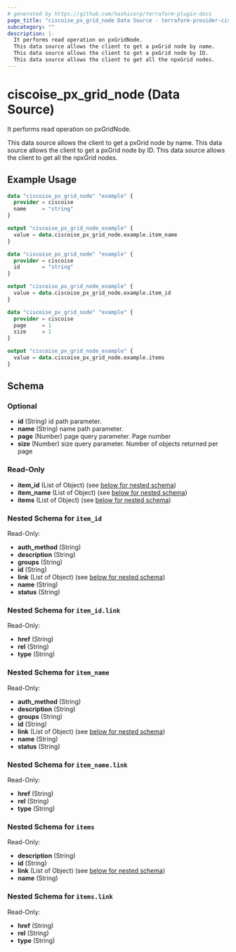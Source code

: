 ```yaml
---
# generated by https://github.com/hashicorp/terraform-plugin-docs
page_title: "ciscoise_px_grid_node Data Source - terraform-provider-ciscoise"
subcategory: ""
description: |-
  It performs read operation on pxGridNode.
  This data source allows the client to get a pxGrid node by name.
  This data source allows the client to get a pxGrid node by ID.
  This data source allows the client to get all the npxGrid nodes.
---
```


# ciscoise_px_grid_node (Data Source)

It performs read operation on pxGridNode.

This data source allows the client to get a pxGrid node by name.
This data source allows the client to get a pxGrid node by ID.
This data source allows the client to get all the npxGrid nodes.

## Example Usage

```terraform
data "ciscoise_px_grid_node" "example" {
  provider = ciscoise
  name     = "string"
}

output "ciscoise_px_grid_node_example" {
  value = data.ciscoise_px_grid_node.example.item_name
}

data "ciscoise_px_grid_node" "example" {
  provider = ciscoise
  id       = "string"
}

output "ciscoise_px_grid_node_example" {
  value = data.ciscoise_px_grid_node.example.item_id
}

data "ciscoise_px_grid_node" "example" {
  provider = ciscoise
  page     = 1
  size     = 1
}

output "ciscoise_px_grid_node_example" {
  value = data.ciscoise_px_grid_node.example.items
}
```

<!-- schema generated by tfplugindocs -->
## Schema

### Optional

- **id** (String) id path parameter.
- **name** (String) name path parameter.
- **page** (Number) page query parameter. Page number
- **size** (Number) size query parameter. Number of objects returned per page

### Read-Only

- **item_id** (List of Object) (see [below for nested schema](#nestedatt--item_id))
- **item_name** (List of Object) (see [below for nested schema](#nestedatt--item_name))
- **items** (List of Object) (see [below for nested schema](#nestedatt--items))

<a id="nestedatt--item_id"></a>
### Nested Schema for `item_id`

Read-Only:

- **auth_method** (String)
- **description** (String)
- **groups** (String)
- **id** (String)
- **link** (List of Object) (see [below for nested schema](#nestedobjatt--item_id--link))
- **name** (String)
- **status** (String)

<a id="nestedobjatt--item_id--link"></a>
### Nested Schema for `item_id.link`

Read-Only:

- **href** (String)
- **rel** (String)
- **type** (String)



<a id="nestedatt--item_name"></a>
### Nested Schema for `item_name`

Read-Only:

- **auth_method** (String)
- **description** (String)
- **groups** (String)
- **id** (String)
- **link** (List of Object) (see [below for nested schema](#nestedobjatt--item_name--link))
- **name** (String)
- **status** (String)

<a id="nestedobjatt--item_name--link"></a>
### Nested Schema for `item_name.link`

Read-Only:

- **href** (String)
- **rel** (String)
- **type** (String)



<a id="nestedatt--items"></a>
### Nested Schema for `items`

Read-Only:

- **description** (String)
- **id** (String)
- **link** (List of Object) (see [below for nested schema](#nestedobjatt--items--link))
- **name** (String)

<a id="nestedobjatt--items--link"></a>
### Nested Schema for `items.link`

Read-Only:

- **href** (String)
- **rel** (String)
- **type** (String)


